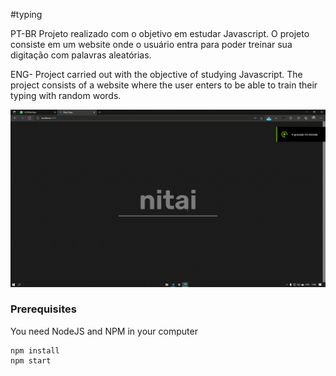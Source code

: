 #typing <br />

PT-BR
Projeto realizado com o objetivo em estudar Javascript. O projeto consiste em um website onde o usuário entra para poder treinar sua digitação com palavras aleatórias.

ENG-
Project carried out with the objective of studying Javascript. The project consists of a website where the user enters to be able to train their typing with random words.

![enter image description here](https://github.com/viniciusmarquezaninelo/typing/blob/master/gif.gif?raw=true)<br />

### Prerequisites

You need NodeJS and NPM in your computer

```
npm install 
npm start
```


